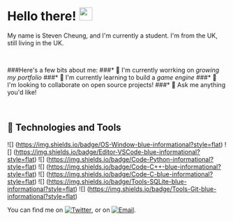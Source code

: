 # Hello there! <img src="https://raw.githubusercontent.com/StevenCheung87/StevenCheung87/master/wave.gif" width="30px">

My name is Steven Cheung, and I'm currently a student. I'm from the UK, still living in the UK. 


<br/>

###Here's a few bits about me:
###* 🔭 I'm currently worrking on *growing my portfolio*
###* 🌱 I'm currently learning to build a *game engine*
###* 👯 I'm looking to collaborate on open source projects!
###* 💬 Ask me anything you'd like!

<br/>

## 🔧 Technologies and Tools
![] (https://img.shields.io/badge/OS-Window-blue-informational?style=flat)
![] (https://img.shields.io/badge/Editor-VSCode-blue-informational?style=flat)
![] (https://img.shields.io/badge/Code-Python-informational?style=flat)
![] (https://img.shields.io/badge/Code-C++-blue-informational?style=flat)
![] (https://img.shields.io/badge/Code-C-blue-informational?style=flat)
![] (https://img.shields.io/badge/Tools-SQLite-blue-informational?style=flat)
![] (https://img.shields.io/badge/Tools-Git-blue-informational?style=flat)
<br/>

You can find me on [![Twitter][1.2]][1], or on [![Email][2.2]][2].


[1.2]: https://raw.githubusercontent.com/StevenCheung87/StevenCheung87/master/twitter.png
[2.2]: https://raw.githubusercontent.com/StevenCheung87/StevenCheung87/master/email.png

[1]: https://twitter.com/StevenC88221733
[2]: stevencheungcode@outlook.com